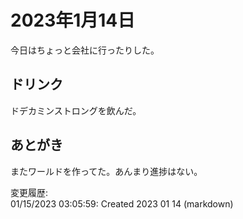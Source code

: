 # 2023年1月14日

今日はちょっと会社に行ったりした。

## ドリンク

ドデカミンストロングを飲んだ。

## あとがき

またワールドを作ってた。あんまり進捗はない。

変更履歴:  
01/15/2023 03:05:59: Created 2023 01 14 (markdown)  
